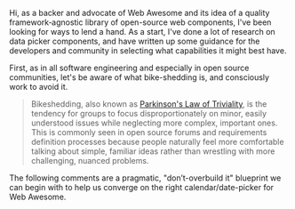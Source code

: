 Hi,
 as a backer and advocate of Web Awesome and its idea of a quality framework‑agnostic library of open-source web components, I've been looking for ways to lend a hand. As a start, I've done a lot of research on data picker components, and have written up some guidance for the developers and community in selecting what capabilities it might best have.

First, as in all software engineering and especially in open source communities, let's be aware of what bike-shedding is, and consciously work to avoid it.

> Bikeshedding, also known as [Parkinson's Law of Triviality](https://en.wikipedia.org/wiki/Law_of_triviality), is the tendency for groups to focus disproportionately on minor, easily understood issues while neglecting more complex, important ones. This is commonly seen in open source forums and requirements definition processes because people naturally feel more comfortable talking about simple, familiar ideas rather than wrestling with more challenging, nuanced problems.

The following comments are a pragmatic, "don’t-overbuild it" blueprint we can begin with to help us converge on the right calendar/date-picker for Web Awesome.


